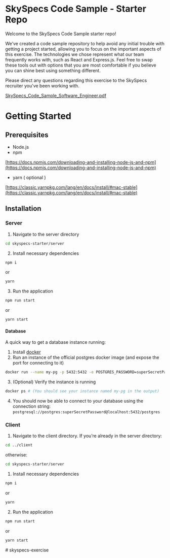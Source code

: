 # SkySpecs Code Sample - Starter Repo

Welcome to the SkySpecs Code Sample starter repo! 

We’ve created a code sample repository to help avoid any initial trouble with getting a project started, allowing you to focus on the important aspects of this exercise. The technologies we chose represent what our team frequently works with, such as React and Express.js. Feel free to swap these tools out with options that you are most comfortable if you believe you can shine best using something different.

Please direct any questions regarding this exercise to the SkySpecs recruiter you've been working with.

[SkySpecs_Code_Sample_Software_Engineer.pdf](https://drive.google.com/file/d/1vIrNPICCYwGIkfKBKEzn6uW5BWfnhLEr/view)

# Getting Started

## Prerequisites

- Node.js
- npm

[https://docs.npmjs.com/downloading-and-installing-node-js-and-npm](https://docs.npmjs.com/downloading-and-installing-node-js-and-npm)

- yarn ( optional )

[https://classic.yarnpkg.com/lang/en/docs/install/#mac-stable](https://classic.yarnpkg.com/lang/en/docs/install/#mac-stable)

## Installation

### Server

1. Navigate to the server directory

```bash
cd skyspecs-starter/server
```

2. Install necessary dependencies

```bash
npm i
```

or 

```bash
yarn
```

3. Run the application

```bash
npm run start
```

or 

```bash
yarn start
```

#### Database

A quick way to get a database instance running:

1. Install [docker](https://www.docker.com/)
2. Run an instance of the official postgres docker image (and expose the port for connecting to it)
```bash
docker run --name my-pg -p 5432:5432 -e POSTGRES_PASSWORD=superSecretPassword -d postgres
```
3. (Optional) Verify the instance is running
```bash
docker ps # (You should see your instance named my-pg in the output)
```
4. You should now be able to connect to your database using the connection string: `postgresql://postgres:superSecretPassword@localhost:5432/postgres`

### Client

1. Navigate to the client directory. If you’re already in the server directory:

```bash
cd ../client
```

otherwise:

```bash
cd skyspecs-starter/server
```

1. Install necessary dependencies

```bash
npm i
```

or 

```bash
yarn
```

2. Run the application

```bash
npm run start
```

or 

```bash
yarn start
```
#   s k y s p e c s - e x e r c i s e  
 
